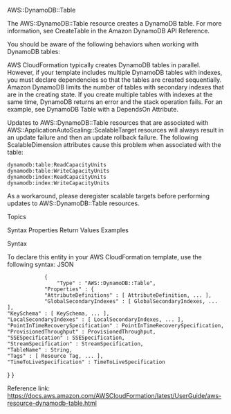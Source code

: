 AWS::DynamoDB::Table

The AWS::DynamoDB::Table resource creates a DynamoDB table. For more information, see CreateTable in the Amazon DynamoDB API Reference.

You should be aware of the following behaviors when working with DynamoDB tables:

AWS CloudFormation typically creates DynamoDB tables in parallel. However, if your template includes multiple DynamoDB tables with indexes, you must declare dependencies so that the tables are created sequentially. Amazon DynamoDB limits the number of tables with secondary indexes that are in the creating state. If you create multiple tables with indexes at the same time, DynamoDB returns an error and the stack operation fails. For an example, see DynamoDB Table with a DependsOn Attribute.

Updates to AWS::DynamoDB::Table resources that are associated with AWS::ApplicationAutoScaling::ScalableTarget resources will always result in an update failure and then an update rollback failure. The following ScalableDimension attributes cause this problem when associated with the table:

    dynamodb:table:ReadCapacityUnits
    dynamodb:table:WriteCapacityUnits
    dynamodb:index:ReadCapacityUnits
    dynamodb:index:WriteCapacityUnits
As a workaround, please deregister scalable targets before performing updates to AWS::DynamoDB::Table resources.

Topics

Syntax
Properties
Return Values
Examples

Syntax

To declare this entity in your AWS CloudFormation template, use the following syntax:
JSON

                {
                    "Type" : "AWS::DynamoDB::Table",
                "Properties" : {
                "AttributeDefinitions" : [ AttributeDefinition, ... ],
                "GlobalSecondaryIndexes" : [ GlobalSecondaryIndexes, ... ],
    "KeySchema" : [ KeySchema, ... ],
    "LocalSecondaryIndexes" : [ LocalSecondaryIndexes, ... ],
    "PointInTimeRecoverySpecification" : PointInTimeRecoverySpecification,
    "ProvisionedThroughput" : ProvisionedThroughput,
    "SSESpecification" : SSESpecification,
    "StreamSpecification" : StreamSpecification,
    "TableName" : String,
    "Tags" : [ Resource Tag, ... ],
    "TimeToLiveSpecification" : TimeToLiveSpecification
  }
}


Reference link:
  https://docs.aws.amazon.com/AWSCloudFormation/latest/UserGuide/aws-resource-dynamodb-table.html

